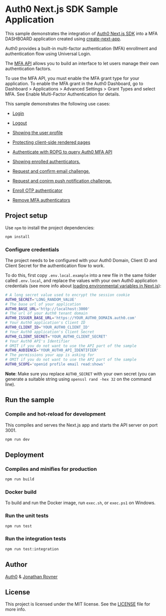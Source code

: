 # Auth0 Next.js SDK Sample Application

This sample demonstrates the integration of [Auth0 Next.js SDK](https://github.com/auth0/nextjs-auth0) into a MFA DASHBOARD application created using [create-next-app](https://nextjs.org/docs/api-reference/create-next-app). 

Auth0 provides a built-in multi-factor authentication (MFA) enrollment and authentication flow using Universal Login.

The [MFA API](https://auth0.com/docs/secure/multi-factor-authentication/multi-factor-authentication-developer-resources/mfa-api) allows you to build an interface to let users manage their own authentication factors.

To use the MFA API, you must enable the MFA grant type for your application. To enable the MFA grant in the Auth0 Dashboard, go to Dashboard > Applications > Advanced Settings > Grant Types and select MFA. See Enable Multi-Factor Authentication for details.


This sample demonstrates the following use cases:

- [Login](https://github.com/auth0-samples/auth0-nextjs-samples/blob/main/Sample-01/components/NavBar.jsx#L48-L54)
- [Logout](https://github.com/auth0-samples/auth0-nextjs-samples/blob/main/Sample-01/components/NavBar.jsx#L80-L82)
- [Showing the user profile](https://github.com/auth0-samples/auth0-nextjs-samples/blob/main/Sample-01/pages/profile.jsx)
- [Protecting client-side rendered pages](https://github.com/auth0-samples/auth0-nextjs-samples/blob/main/Sample-01/pages/profile.jsx#L42-L45)

- [Authenticate with ROPG to query Auth0 MFA API](https://auth0.com/docs/secure/multi-factor-authentication/authenticate-using-ropg-flow-with-mfa)

- [Showing enrolled authenticators.](https://auth0.com/docs/secure/multi-factor-authentication/manage-mfa-auth0-apis/manage-authenticator-factors-mfa-api#list-authenticators)

- [Request and confirm email challenge.](https://auth0.com/docs/secure/multi-factor-authentication/authenticate-using-ropg-flow-with-mfa/enroll-and-challenge-email-authenticators)

- [Request and conirm push notification challenge.](https://auth0.com/docs/secure/multi-factor-authentication/authenticate-using-ropg-flow-with-mfa/enroll-and-challenge-push-authenticators)

- [Enroll OTP authenticator](https://auth0.com/docs/secure/multi-factor-authentication/authenticate-using-ropg-flow-with-mfa/enroll-and-challenge-otp-authenticators)

- [Remove MFA authenticators](https://auth0.com/docs/secure/multi-factor-authentication/manage-mfa-auth0-apis/manage-authenticator-factors-mfa-api)

## Project setup

Use `npm` to install the project dependencies:

```bash
npm install
```



### Configure credentials

The project needs to be configured with your Auth0 Domain, Client ID and Client Secret for the authentication flow to work.

To do this, first copy `.env.local.example` into a new file in the same folder called `.env.local`, and replace the values with your own Auth0 application credentials (see more info about [loading environmental variables in Next.js](https://nextjs.org/docs/basic-features/environment-variables)):

```sh
# A long secret value used to encrypt the session cookie
AUTH0_SECRET='LONG_RANDOM_VALUE'
# The base url of your application
AUTH0_BASE_URL='http://localhost:3000'
# The url of your Auth0 tenant domain
AUTH0_ISSUER_BASE_URL='https://YOUR_AUTH0_DOMAIN.auth0.com'
# Your Auth0 application's Client ID
AUTH0_CLIENT_ID='YOUR_AUTH0_CLIENT_ID'
# Your Auth0 application's Client Secret
AUTH0_CLIENT_SECRET='YOUR_AUTH0_CLIENT_SECRET'
# Your Auth0 API's Identifier 
# OMIT if you do not want to use the API part of the sample
AUTH0_AUDIENCE='YOUR_AUTH0_API_IDENTIFIER'
# The permissions your app is asking for
# OMIT if you do not want to use the API part of the sample
AUTH0_SCOPE='openid profile email read:shows'
```

**Note**: Make sure you replace `AUTH0_SECRET` with your own secret (you can generate a suitable string using `openssl rand -hex 32` on the command line).

## Run the sample

### Compile and hot-reload for development

This compiles and serves the Next.js app and starts the API server on port 3001.

```bash
npm run dev
```

## Deployment

### Compiles and minifies for production

```bash
npm run build
```

### Docker build

To build and run the Docker image, run `exec.sh`, or `exec.ps1` on Windows.

### Run the unit tests

```bash
npm run test
```

### Run the integration tests

```bash
npm run test:integration
```


## Author

[Auth0](https://auth0.com) & [Jonathan Rovner](https://github.com/jonrovner)

## License

This project is licensed under the MIT license. See the [LICENSE](./LICENSE) file for more info.
